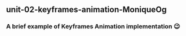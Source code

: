 ## unit-02-keyframes-animation-MoniqueOg

### A brief example of Keyframes Animation implementation :wink:

